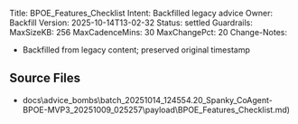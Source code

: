 Title: BPOE_Features_Checklist
Intent: Backfilled legacy advice
Owner: Backfill
Version: 2025-10-14T13-02-32
Status: settled
Guardrails:
  MaxSizeKB: 256
  MaxCadenceMins: 30
  MaxChangePct: 20
Change-Notes:
  - Backfilled from legacy content; preserved original timestamp

## Source Files
- docs\advice_bombs\batch_20251014_124554\.20_Spanky_CoAgent-BPOE-MVP3_20251009_025257\payload\BPOE_Features_Checklist.md)
